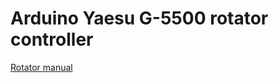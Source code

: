 # Arduino Yaesu G-5500 rotator controller
[Rotator manual](https://www.yaesu.com/downloadFile.cfm?FileID=8814&FileCatID=155&FileName=G%2D5500%5FIM%5FENG%5FE12901004.pdf&FileContentType=application%2Fpdf)
